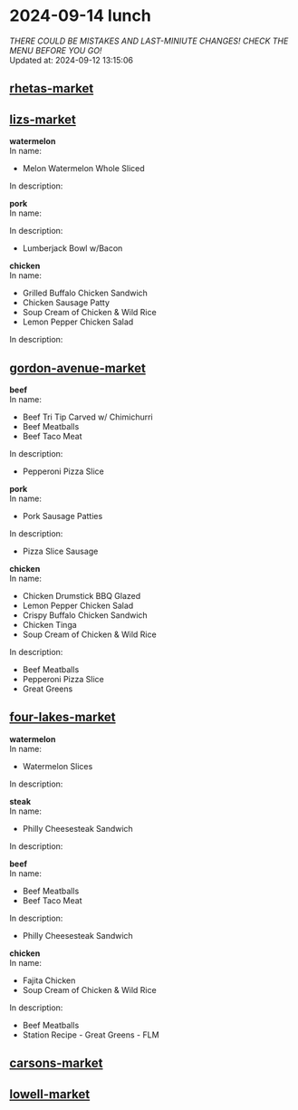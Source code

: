 # 2024-09-14 lunch  
*THERE COULD BE MISTAKES AND LAST-MINIUTE CHANGES! CHECK THE MENU BEFORE YOU GO!*  
Updated at: 2024-09-12 13:15:06  
## [rhetas-market](https://wisc-housingdining.nutrislice.com/menu/rhetas-market/lunch/2024-09-14)  
## [lizs-market](https://wisc-housingdining.nutrislice.com/menu/lizs-market/lunch/2024-09-14)  
**watermelon**  
In name:   
 - Melon Watermelon Whole Sliced  
  
In description:   
  
**pork**  
In name:   
  
In description:   
 - Lumberjack Bowl w/Bacon  
  
**chicken**  
In name:   
 - Grilled Buffalo Chicken Sandwich  
 - Chicken Sausage Patty  
 - Soup Cream of Chicken & Wild Rice  
 - Lemon Pepper Chicken Salad  
  
In description:   
  
## [gordon-avenue-market](https://wisc-housingdining.nutrislice.com/menu/gordon-avenue-market/lunch/2024-09-14)  
**beef**  
In name:   
 - Beef Tri Tip Carved w/ Chimichurri  
 - Beef Meatballs  
 - Beef Taco Meat  
  
In description:   
 - Pepperoni Pizza Slice  
  
**pork**  
In name:   
 - Pork Sausage Patties  
  
In description:   
 - Pizza Slice Sausage  
  
**chicken**  
In name:   
 - Chicken Drumstick BBQ Glazed  
 - Lemon Pepper Chicken Salad  
 - Crispy Buffalo Chicken Sandwich  
 - Chicken Tinga  
 - Soup Cream of Chicken & Wild Rice  
  
In description:   
 - Beef Meatballs  
 - Pepperoni Pizza Slice  
 - Great Greens  
  
## [four-lakes-market](https://wisc-housingdining.nutrislice.com/menu/four-lakes-market/lunch/2024-09-14)  
**watermelon**  
In name:   
 - Watermelon Slices  
  
In description:   
  
**steak**  
In name:   
 - Philly Cheesesteak Sandwich  
  
In description:   
  
**beef**  
In name:   
 - Beef Meatballs  
 - Beef Taco Meat  
  
In description:   
 - Philly Cheesesteak Sandwich  
  
**chicken**  
In name:   
 - Fajita Chicken  
 - Soup Cream of Chicken & Wild Rice  
  
In description:   
 - Beef Meatballs  
 - Station Recipe - Great Greens - FLM  
  
## [carsons-market](https://wisc-housingdining.nutrislice.com/menu/carsons-market/lunch/2024-09-14)  
## [lowell-market](https://wisc-housingdining.nutrislice.com/menu/lowell-market/lunch/2024-09-14)  
  
